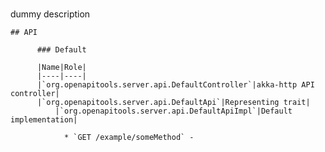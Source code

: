 # 

dummy description


    ## API

          ### Default

          |Name|Role|
          |----|----|
          |`org.openapitools.server.api.DefaultController`|akka-http API controller|
          |`org.openapitools.server.api.DefaultApi`|Representing trait|
              |`org.openapitools.server.api.DefaultApiImpl`|Default implementation|

                * `GET /example/someMethod` - 

